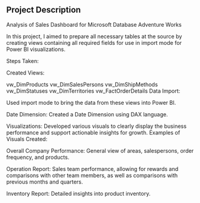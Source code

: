Project Description
------------------------------------------
Analysis of Sales Dashboard for Microsoft Database Adventure Works

In this project, I aimed to prepare all necessary tables at the source by creating views containing all required fields for use in import mode for Power BI visualizations.

Steps Taken:

Created Views:

vw_DimProducts
vw_DimSalesPersons
vw_DimShipMethods
vw_DimStatuses
vw_DimTerritories
vw_FactOrderDetails
Data Import:

Used import mode to bring the data from these views into Power BI.

Date Dimension:
Created a Date Dimension using DAX language.

Visualizations:
Developed various visuals to clearly display the business performance and support actionable insights for growth.
Examples of Visuals Created:

Overall Company Performance:
General view of areas, salespersons, order frequency, and products.

Operation Report:
Sales team performance, allowing for rewards and comparisons with other team members, as well as comparisons with previous months and quarters.

Inventory Report:
Detailed insights into product inventory.

